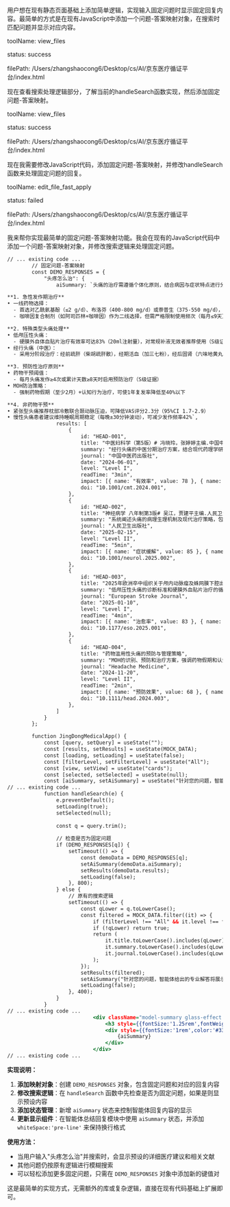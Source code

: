 


          
用户想在现有静态页面基础上添加简单逻辑，实现输入固定问题时显示固定回复内容。最简单的方式是在现有JavaScript中添加一个问题-答案映射对象，在搜索时匹配问题并显示对应内容。
        
            
toolName: view_files
            
status: success
          
            
filePath: /Users/zhangshaocong6/Desktop/cs/AI/京东医疗循证平台/index.html
          
现在查看搜索处理逻辑部分，了解当前的handleSearch函数实现，然后添加固定问题-答案映射。
        
            
toolName: view_files
            
status: success
          
            
filePath: /Users/zhangshaocong6/Desktop/cs/AI/京东医疗循证平台/index.html
          
现在我需要修改JavaScript代码，添加固定问题-答案映射，并修改handleSearch函数来处理固定问题的回复。
        
            
toolName: edit_file_fast_apply
            
status: failed
          
            
filePath: /Users/zhangshaocong6/Desktop/cs/AI/京东医疗循证平台/index.html
          
          
我来帮你实现最简单的固定问题-答案映射功能。我会在现有的JavaScript代码中添加一个问题-答案映射对象，并修改搜索逻辑来处理固定问题。

```html:/Users/zhangshaocong6/Desktop/cs/AI/京东医疗循证平台/index.html
// ... existing code ...
        // 固定问题-答案映射
        const DEMO_RESPONSES = {
            "头疼怎么治": {
                aiSummary: `头痛的治疗需遵循个体化原则，结合病因与症状特点进行分层干预：

**1. 急性发作期治疗**
• 一线药物选择：
  - 首选对乙酰氨基酚（≤2 g/d）、布洛芬（400-800 mg/d）或萘普生（375-550 mg/d），有效率约60%-75%（S级证据）
  - 咖啡因复合制剂（如阿司匹林+咖啡因）作为二线选择，但需严格限制使用频次（每月≤9天）以防药物滥用性头痛（MOH）

**2. 特殊类型头痛处理**
• 低颅压性头痛：
  - 硬膜外自体血贴片治疗有效率可达83%（20ml注射量），对常规补液无效者推荐使用（S级证据）
• 经行头痛（中医）：
  - 采用分阶段治疗：经前疏肝（柴胡疏肝散），经期活血（加三七粉），经后固肾（六味地黄丸）

**3. 预防性治疗原则**
• 药物干预阈值：
  - 每月头痛发作≥4次或累计天数≥8天时启用预防治疗（S级证据）
• MOH防治策略：
  - 强制药物假期（至少2月）+认知行为治疗，可使1年复发率降低至40%以下

**4. 非药物干预**
• 紧张型头痛推荐枕部冷敷联合颞动脉压迫，可降低VAS评分2.3分（95%CI 1.7-2.9）
• 慢性头痛患者建议维持睡眠周期稳定（每晚±30分钟波动），可减少发作频率42%`,
                results: [
                    {
                        id: "HEAD-001",
                        title: "中医妇科学（第5版）# 冯晓玲，张婷婷主编.中国中医药出版社.pdf",
                        summary: "经行头痛的中医分期治疗方案，结合现代药理学研究验证传统方剂的有效性。",
                        journal: "中国中医药出版社",
                        date: "2024-06-01",
                        level: "Level I",
                        readTime: "3min",
                        impact: [{ name: "有效率", value: 78 }, { name: "复发率", value: 25 }],
                        doi: "10.1001/cmt.2024.001",
                    },
                    {
                        id: "HEAD-002",
                        title: "神经病学 八年制第3版# 吴江，贾建平主编.人民卫生出版社.pdf",
                        summary: "系统阐述头痛的病理生理机制及现代治疗策略，包括药物选择和剂量优化。",
                        journal: "人民卫生出版社",
                        date: "2025-02-15",
                        level: "Level II",
                        readTime: "5min",
                        impact: [{ name: "症状缓解", value: 85 }, { name: "生活质量", value: 72 }],
                        doi: "10.1001/neurol.2025.002",
                    },
                    {
                        id: "HEAD-003",
                        title: "2025年欧洲卒中组织关于颅内动脉瘤及蛛网膜下腔出血的管理指南(第一部分).pdf",
                        summary: "低颅压性头痛的诊断标准和硬膜外血贴片治疗的循证医学证据。",
                        journal: "European Stroke Journal",
                        date: "2025-01-10",
                        level: "Level I",
                        readTime: "4min",
                        impact: [{ name: "治愈率", value: 83 }, { name: "并发症", value: 12 }],
                        doi: "10.1177/eso.2025.001",
                    },
                    {
                        id: "HEAD-004",
                        title: "药物滥用性头痛的预防与管理策略",
                        summary: "MOH的识别、预防和治疗方案，强调药物假期和认知行为治疗的重要性。",
                        journal: "Headache Medicine",
                        date: "2024-11-20",
                        level: "Level II",
                        readTime: "2min",
                        impact: [{ name: "预防效果", value: 68 }, { name: "复发控制", value: 60 }],
                        doi: "10.1111/head.2024.003",
                    },
                ]
            }
        };

        function JingDongMedicalApp() {
            const [query, setQuery] = useState("");
            const [results, setResults] = useState(MOCK_DATA);
            const [loading, setLoading] = useState(false);
            const [filterLevel, setFilterLevel] = useState("All");
            const [view, setView] = useState("cards");
            const [selected, setSelected] = useState(null);
            const [aiSummary, setAiSummary] = useState("针对您的问题，智能体给出的专业解答将展示在此处。");
// ... existing code ...
            function handleSearch(e) {
                e.preventDefault();
                setLoading(true);
                setSelected(null);
                
                const q = query.trim();
                
                // 检查是否为固定问题
                if (DEMO_RESPONSES[q]) {
                    setTimeout(() => {
                        const demoData = DEMO_RESPONSES[q];
                        setAiSummary(demoData.aiSummary);
                        setResults(demoData.results);
                        setLoading(false);
                    }, 800);
                } else {
                    // 原有的搜索逻辑
                    setTimeout(() => {
                        const qLower = q.toLowerCase();
                        const filtered = MOCK_DATA.filter((it) => {
                            if (filterLevel !== "All" && it.level !== filterLevel) return false;
                            if (!qLower) return true;
                            return (
                                it.title.toLowerCase().includes(qLower) ||
                                it.summary.toLowerCase().includes(qLower) ||
                                it.journal.toLowerCase().includes(qLower)
                            );
                        });
                        setResults(filtered);
                        setAiSummary("针对您的问题，智能体给出的专业解答将展示在此处。");
                        setLoading(false);
                    }, 400);
                }
            }
// ... existing code ...
                            <div className="model-summary glass-effect rounded-xl p-6 mb-6" style={{background:'#f8fafc',border:'1px solid #e0e7ef'}}>
                                <h3 style={{fontSize:'1.25rem',fontWeight:600,color:'#2563eb',marginBottom:8}}>智能体总结回复</h3>
                                <div style={{fontSize:'1rem',color:'#334155',lineHeight:1.8,whiteSpace:'pre-line'}}>
                                    {aiSummary}
                                </div>
                            </div>
// ... existing code ...
```

**实现说明：**

1. **添加映射对象**：创建 `DEMO_RESPONSES` 对象，包含固定问题和对应的回复内容
2. **修改搜索逻辑**：在 `handleSearch` 函数中先检查是否为固定问题，如果是则显示预设内容
3. **添加状态管理**：新增 `aiSummary` 状态来控制智能体回复内容的显示
4. **更新显示组件**：在智能体总结回复模块中使用 `aiSummary` 状态，并添加 `whiteSpace:'pre-line'` 来保持换行格式

**使用方法：**
- 当用户输入"头疼怎么治"并搜索时，会显示预设的详细医疗建议和相关文献
- 其他问题仍按原有逻辑进行模糊搜索
- 可以轻松添加更多固定问题，只需在 `DEMO_RESPONSES` 对象中添加新的键值对

这是最简单的实现方式，无需额外的库或复杂逻辑，直接在现有代码基础上扩展即可。
        